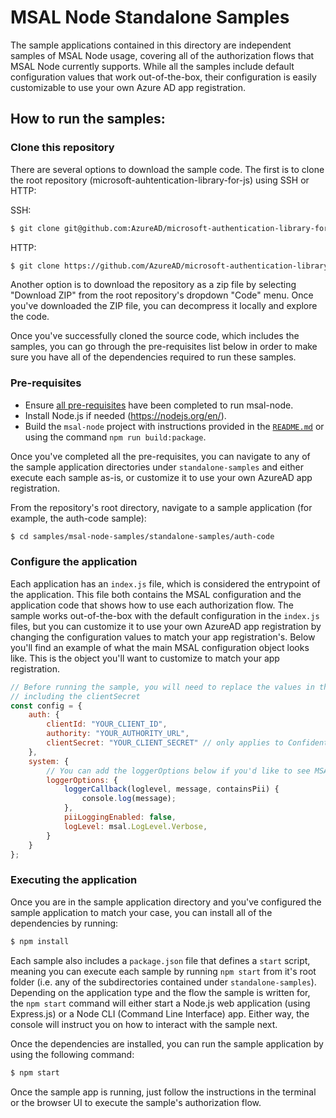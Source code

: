 # MSAL Node Standalone Samples

The sample applications contained in this directory are independent samples of MSAL Node usage, covering all of the authorization flows that MSAL Node currently supports. While all the samples include default configuration values that work out-of-the-box, their configuration is easily customizable to use your own Azure AD app registration.

## How to run the samples:

### Clone this repository

There are several options to download the sample code. The first is to clone the root repository (microsoft-auhtentication-library-for-js) using SSH or HTTP:

SSH:

```bash
$ git clone git@github.com:AzureAD/microsoft-authentication-library-for-js.git
```

HTTP:

```bash
$ git clone https://github.com/AzureAD/microsoft-authentication-library-for-js.git
```

Another option is to download the repository as a zip file by selecting "Download ZIP" from the root repository's dropdown "Code" menu. Once you've downloaded the ZIP file, you can decompress it locally and explore the code.

Once you've successfully cloned the source code, which includes the samples, you can go through the pre-requisites list below in order to make sure you have all of the dependencies required to run these samples. 

### Pre-requisites
- Ensure [all pre-requisites](../../../lib/msal-node/README.md#prerequisites) have been completed to run msal-node.
- Install Node.js if needed (https://nodejs.org/en/).
- Build the `msal-node` project with instructions provided in the [`README.md`](../../../lib/msal-node/README.md) or using the command `npm run build:package`.

Once you've completed all the pre-requisites, you can navigate to any of the sample application directories under `standalone-samples` and either execute each sample as-is, or customize it to use your own AzureAD app registration.

From the repository's root directory, navigate to a sample application (for example, the auth-code sample):

```bash
$ cd samples/msal-node-samples/standalone-samples/auth-code
```

### Configure the application

Each application has an `index.js` file, which is considered the entrypoint of the application. This file both contains the MSAL configuration and the application code that shows how to use each authorization flow. The sample works out-of-the-box with the default configuration in the `index.js` files, but you can customize it to use your own AzureAD app registration by changing the configuration values to match your app registration's. Below you'll find an example of what the main MSAL configuration object looks like. This is the object you'll want to customize to match your app registration.

```javascript
// Before running the sample, you will need to replace the values in the config, 
// including the clientSecret
const config = {
    auth: {
        clientId: "YOUR_CLIENT_ID",
        authority: "YOUR_AUTHORITY_URL",
        clientSecret: "YOUR_CLIENT_SECRET" // only applies to Confidential Client applications, such as desktop and backend web applications
    },
    system: {
        // You can add the loggerOptions below if you'd like to see MSAL's debug logs during execution.
        loggerOptions: {
            loggerCallback(loglevel, message, containsPii) {
                console.log(message);
            },
            piiLoggingEnabled: false,
            logLevel: msal.LogLevel.Verbose,
        }
    }
};
```


### Executing the application

Once you are in the sample application directory and you've configured the sample application to match your case, you can install all of the dependencies by running:

```bash
$ npm install
```

Each sample also includes a `package.json` file that defines a `start` script, meaning you can execute each sample by running `npm start` from it's root folder (i.e. any of the subdirectories contained under `standalone-samples`). Depending on the application type and the flow the sample is written for, the `npm start` command will either start a Node.js web application (using Express.js) or a Node CLI (Command Line Interface) app. Either way, the console will instruct you on how to interact with the sample next.

Once the dependencies are installed, you can run the sample application by using the following command:

```bash
$ npm start
```

Once the sample app is running, just follow the instructions in the terminal or the browser UI to execute the sample's authorization flow.